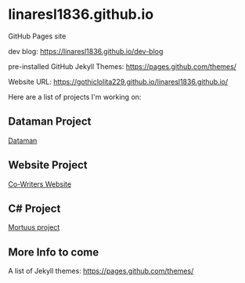 # linaresl1836.github.io
GitHub Pages site

dev blog: https://linaresl1836.github.io/dev-blog

pre-installed GitHub Jekyll Themes: https://pages.github.com/themes/

Website URL: https://gothiclolita229.github.io/linaresl1836.github.io/

Here are a list of projects I'm working on:

## Dataman Project

[Dataman](https://github.com/GothicLolita229/CTS285-Dataman)

## Website Project

[Co-Writers Website](https://github.com/GothicLolita229/Story-Co-Writing)

## C# Project

<a href="https://github.com/GothicLolita229/CSC-253-Mortuus">Mortuus project</a>

## More Info to come

A list of Jekyll themes: https://pages.github.com/themes/
